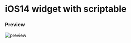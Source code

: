 # iOS14 widget with scriptable

### Preview
![preview](http://ww1.sinaimg.cn/large/883f4200ly1gj2qdyl8v8j20v90odjup.jpg)
